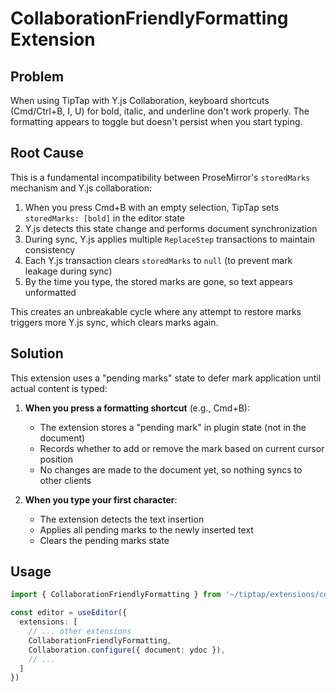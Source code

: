 # CollaborationFriendlyFormatting Extension

## Problem

When using TipTap with Y.js Collaboration, keyboard shortcuts (Cmd/Ctrl+B, I, U) for bold, italic, and underline don't work properly. The formatting appears to toggle but doesn't persist when you start typing.

## Root Cause

This is a fundamental incompatibility between ProseMirror's `storedMarks` mechanism and Y.js collaboration:

1. When you press Cmd+B with an empty selection, TipTap sets `storedMarks: [bold]` in the editor state
2. Y.js detects this state change and performs document synchronization
3. During sync, Y.js applies multiple `ReplaceStep` transactions to maintain consistency
4. Each Y.js transaction clears `storedMarks` to `null` (to prevent mark leakage during sync)
5. By the time you type, the stored marks are gone, so text appears unformatted

This creates an unbreakable cycle where any attempt to restore marks triggers more Y.js sync, which clears marks again.

## Solution

This extension uses a "pending marks" state to defer mark application until actual content is typed:

1. **When you press a formatting shortcut** (e.g., Cmd+B):
   - The extension stores a "pending mark" in plugin state (not in the document)
   - Records whether to add or remove the mark based on current cursor position
   - No changes are made to the document yet, so nothing syncs to other clients

2. **When you type your first character**:
   - The extension detects the text insertion
   - Applies all pending marks to the newly inserted text
   - Clears the pending marks state

## Usage

```typescript
import { CollaborationFriendlyFormatting } from '~/tiptap/extensions/collaborationFriendlyFormatting'

const editor = useEditor({
  extensions: [
    // ... other extensions
    CollaborationFriendlyFormatting,
    Collaboration.configure({ document: ydoc }),
    // ...
  ]
})
